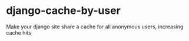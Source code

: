 django-cache-by-user
====================

Make your django site share a cache for all anonymous users, increasing cache hits
